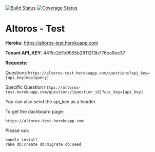 [![Build Status](https://travis-ci.org/harold29/altoros.png?branch=master)](https://travis-ci.org/harold29/altoros) [![Coverage Status](https://coveralls.io/repos/github/harold29/altoros/badge.svg?branch=master)](https://coveralls.io/github/harold29/altoros?branch=master)


# Altoros - Test

**Heroku**: https://altoros-test.herokuapp.com

**Tenant API_KEY**: 4415c2d1b9555b28112f3b776ce9ee37

**Requests:**

Questions
`https://altoros-test.herokuapp.com/questions?api_key=[api_key]&q=[query]`

Specific Question
`https://altoros-test.herokuapp.com/questions/[question_id]?api_key=[api_key]`

You can also send the api_key as a header.

To get the dashboard page:

`https://altoros-test.herokuapp.com`

Please run:

```
bundle install
rake db:create db:migrate db:seed
```
